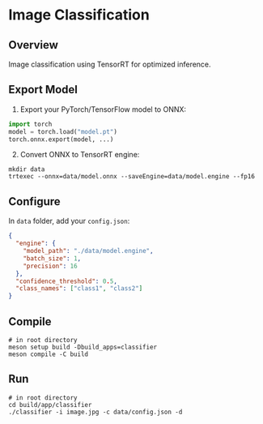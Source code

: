 # Image Classification

## Overview
Image classification using TensorRT for optimized inference.

## Export Model
1. Export your PyTorch/TensorFlow model to ONNX:
```python
import torch
model = torch.load("model.pt")
torch.onnx.export(model, ...)
```

2. Convert ONNX to TensorRT engine:
```shell
mkdir data
trtexec --onnx=data/model.onnx --saveEngine=data/model.engine --fp16
```

## Configure
In `data` folder, add your `config.json`:
```json
{
  "engine": {
    "model_path": "./data/model.engine",
    "batch_size": 1,
    "precision": 16
  },
  "confidence_threshold": 0.5,
  "class_names": ["class1", "class2"]
}
```

## Compile
```shell
# in root directory
meson setup build -Dbuild_apps=classifier
meson compile -C build
```

## Run
```shell
# in root directory
cd build/app/classifier
./classifier -i image.jpg -c data/config.json -d
```